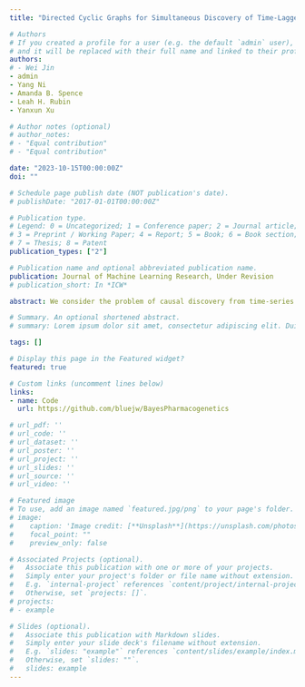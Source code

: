```yaml
---
title: "Directed Cyclic Graphs for Simultaneous Discovery of Time-Lagged and Instantaneous Causality from Time-Series Data"

# Authors
# If you created a profile for a user (e.g. the default `admin` user), write the username (folder name) here 
# and it will be replaced with their full name and linked to their profile.
authors:
# - Wei Jin
- admin
- Yang Ni
- Amanda B. Spence
- Leah H. Rubin
- Yanxun Xu

# Author notes (optional)
# author_notes:
# - "Equal contribution"
# - "Equal contribution"

date: "2023-10-15T00:00:00Z"
doi: ""

# Schedule page publish date (NOT publication's date).
# publishDate: "2017-01-01T00:00:00Z"

# Publication type.
# Legend: 0 = Uncategorized; 1 = Conference paper; 2 = Journal article;
# 3 = Preprint / Working Paper; 4 = Report; 5 = Book; 6 = Book section;
# 7 = Thesis; 8 = Patent
publication_types: ["2"]

# Publication name and optional abbreviated publication name.
publication: Journal of Machine Learning Research, Under Revision
# publication_short: In *ICW*

abstract: We consider the problem of causal discovery from time-series observational data. We develop a novel framework that simultaneously discovers the time-lagged causality and the possibly cyclic instantaneous causality. Under common causal discovery assumptions, we prove the proposed model is generally identifiable by exploiting the instrumental information commonly available in time-series data. To the best of our knowledge, this is the first causal identification theory for directed graphs with general cyclic patterns that achieves unique causal identifiability. Structural learning is carried out in a fully Bayesian fashion. Through extensive simulations and an application to the Women's Interagency HIV Study, we demonstrate the identifiability, utility, and superiority of the proposed model against state-of-the-art alternatives for time-series causal discovery.

# Summary. An optional shortened abstract.
# summary: Lorem ipsum dolor sit amet, consectetur adipiscing elit. Duis posuere tellus ac convallis placerat. Proin tincidunt magna sed ex sollicitudin condimentum.

tags: []

# Display this page in the Featured widget?
featured: true

# Custom links (uncomment lines below)
links:
- name: Code
  url: https://github.com/bluejw/BayesPharmacogenetics

# url_pdf: ''
# url_code: ''
# url_dataset: ''
# url_poster: ''
# url_project: ''
# url_slides: ''
# url_source: ''
# url_video: ''

# Featured image
# To use, add an image named `featured.jpg/png` to your page's folder. 
# image:
#    caption: 'Image credit: [**Unsplash**](https://unsplash.com/photos/pLCdAaMFLTE)'
#    focal_point: ""
#    preview_only: false

# Associated Projects (optional).
#   Associate this publication with one or more of your projects.
#   Simply enter your project's folder or file name without extension.
#   E.g. `internal-project` references `content/project/internal-project/index.md`.
#   Otherwise, set `projects: []`.
# projects:
# - example

# Slides (optional).
#   Associate this publication with Markdown slides.
#   Simply enter your slide deck's filename without extension.
#   E.g. `slides: "example"` references `content/slides/example/index.md`.
#   Otherwise, set `slides: ""`.
#   slides: example
---
```

